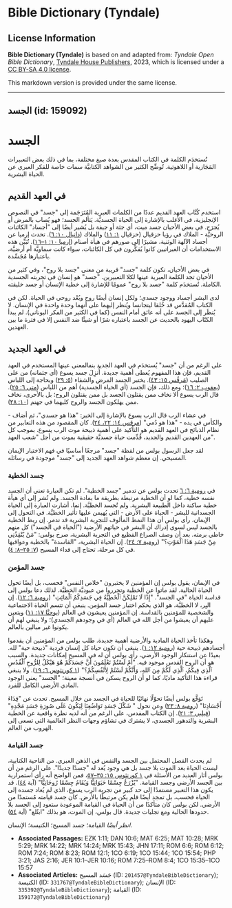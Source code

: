 # Bible Dictionary (Tyndale)

## License Information

**Bible Dictionary (Tyndale)** is based on and adapted from: _Tyndale Open Bible Dictionary_, [Tyndale House Publishers](https://tyndaleopenresources.com/), 2023, which is licensed under a [CC BY-SA 4.0 license](https://creativecommons.org/licenses/by-sa/4.0/legalcode.en).

This markdown version is provided under the same license.



--------------------------------

## الجسد (id: 159092)

الجسد
=====

تُستخدَم الكلمة في الكتاب المقدس بعدة صيغ مختلفة، بما في ذلك بعض التعبيرات المَجَازية أو اللاهوتية. تُوضِّح الكثير من الشواهد الكتابيَّة سمات خاصة للفكر العبري عن الحياة البشرية.

في العهد القديم
---------------

استخدم كُتَّاب العهد القديم عددًا من الكلمات العبرية المُتَرَجَمة إلى "جسد" في النصوص الإنجليزية، في الأغلب بالإشارة إلى الحياة الجسديَّة. يَتألم الجسد؛ فهو يُصاب بالمرض أو يُجرَح. في بعض الأحيان جسد ميت، أي جثة أو جيفة بل يُشير أيضًا إلى "أجساد" الكائنات الروحيَّة \- الملاك في رؤيا حزقيال (حزقيال [١: ١١](https://ref.ly/Ezek1:11)) والملاك ([دانيال ١٠: ٦](https://ref.ly/Dan10:6)). تحدث إرميا عن أجساد الآلهة الوثنية، مشيرًا إلى صورهم في هيأة أصنام ([إرميا ١٠: ١–١٦](https://ref.ly/Jer10:1-Jer10:16)). تُبَيِّن هذه الاستخدامات أن العبرانيين كانوا يُفكِّرون في كل الكائنات، سواء كانت سماويَّة أم أرضيَّة، باعتبارها مُجَسِّدة.

في بعض الأحيان، تكون كلمة "جسد" قريبة من معنى "جسد بلا روح"، وفي كثير من الأحيان تجد الكلمة العبرية عينها لكلا التعبيرين. "جسد" هو إنسان في تجربته الجسدية الكاملة. تُستخدَم كلمة "جسد بلا روح" عمومًا للإشارة إلى خطية الإنسان أو جسد خليقته.

لدى البشر أجساد ووجود جسدي؛ ولكل إنسان أيضًا روح وبُعْد روحي في الحياة. لكن في الكتاب المُقدَّس قد خُلقا ليتجانسا ويُنظر إليهما على أنهما وحدة واحدة في الإنسان. لا يُنظَر إلى الجسد على أنه عائق أمام النفس (كما في الكثير من الفكر اليوناني). لم يبدأ الكتّاب اليهود بالحديث عن الجسد باعتباره شرًا أو شيئًا ضد النفس إلا في فترة ما بين العهدين.

في العهد الجديد
---------------

على الرغم من أن "جسد" يُستخدَم في العهد الجديد بنفالمعنى عينها المستخدم في العهد القديم، فإن هذا المفهوم يُعطى أهمية جديدة. أُنزِلَ جسد يسوع (أي جثمانه) من على الصليب ([مَرقُس ١٥: ٤٣](https://ref.ly/Mark15:43)). يختبر الجسد المرض والشفاء ([٥: ٢٩](https://ref.ly/Mark5:29)) وبحاجة إلى اللباس ([يعقوب ٢: ١٦](https://ref.ly/Jas2:16))؛ ومع ذلك، فإن الجسد (أي الحياة الجسدية) أهم من اللباس ([متى ٦: ٢٥](https://ref.ly/Matt6:25)). قال الرب يسوع ألا نخاف ممن يقتلون الجسد بل ممن يقتلون الروح؛ بل بالأحرى، نخاف ممن يهلكون الجسد والروح كليهما في جهنم ([١٠: ٢٨](https://ref.ly/Matt10:28)).

في عشاء الرب قال الرب يسوع بالإشارة إلى الخبر: "هذا هو جسدي"، ثم أضاف \- والكأس في يده \- "هذا هو دُمي" ([مرقس ١٤: ٢٢، ٢٤](https://ref.ly/Mark14:22)). كان المقصود من هذه التعابير من نظام الذبائح في العهد القديم هو التأكيد على أهمية ذبيحة موت الرب يسوع. بموجب كل من العهدين القديم والجديد، قُدِّمت حياة جسديَّة حقيقية بموت من أجل "شعب العهد".

لقد جعل الرسول بولس من لفظة "جسد" مرجعًا أساسيًا في فهم الاختبار الإيمان المسيحي. إن معظم شواهد العهد الجديد إلى "جسد" موجودة في رسائله.

### جسد الخطية

في [رومية ٦: ٦](https://ref.ly/Rom6:6) تحدث بولس عن تدمير "جسد الخطية". لم تكن العبارة تعني أن الجسد نفسه خطية، كما لو أن الخطية مرتبطة بطريقة ما بمادة الجسد. ولم تُشر إلى أي هيأة خطية ساكنة داخل الطبيعة البشرية. ولم تُجسد الخطيَّة. إنما، أشارت العبارة إلى الحياة الجسدانية للبشر \- الحياة على الأرض \- التي يُهيمن عليها تأثير الخطيَّة. في التحول إلى الإيمان، رأى بولس أن هذا النمط المألوف للتجربة البشرية قد تدمر. إن ربط الخطية بالجسد ليس لسوى إدراك أن البشر في حياتهم الأرضية ("الحياة في الجسد") كل منهم خاطي برمته. بعد أن وصف الصراع الفظيع في التجربة البشرية، صرخ بولس: "مَنْ يُنْقِذُنِي مِنْ جَسَدِ هَذَا ٱلْمَوْتِ؟" ([رومية ٧: ٢٤](https://ref.ly/Rom7:24)). إن الحياة البشرية، "الفاسدة" بالخطية وعواقبها في كل مرحلة، تحتاج إلى فداء المسيح ([٧: ٢٥–٨: ٤](https://ref.ly/Rom7:25-Rom8:4)).

### جسد المؤمن

في الإيمان، يقول بولس إن المؤمنين لا يختبرون "خلاص النفس" فحسب، بل أيضًا تحول الحياة الحالية. لقد ماتوا عن الخطية وتحرروا من عبوديَّة الخطيَّة. لذلك دعا بولس إلى قداسة الحياة "في الجسد". "إِذًا لَا تَمْلِكَنَّ ٱلْخَطِيَّةُ فِي جَسَدِكُمُ ٱلْمَائِتِ" ([رومية ٦: ١٢](https://ref.ly/Rom6:12)). إن البِر، لا الخطيَّة، هو الذي يحكم اختبار جسد المؤمن. ينبغي أن تتسم الحياة الاجتماعية والشخصية للمؤمنين بالقداسة. إن المؤمنين يعيشون في العالم ([يوحنَّا ١٧: ١١](https://ref.ly/John17:11)) ويتعين عليهم أن يعيشوا من أجل الله في العالم (أي في وجودهم الجسدي)؛ ولا ينبغي لهم أن يكونوا غير مبالين بالعالم.

وهكذا تأخذ الحياة المادية والأرضية أهمية جديدة. طلب بولس من المؤمنين أن يقدموا أجسادهم ذبيحة حية ([رومية ١٢: ١](https://ref.ly/Rom12:1)). ينبغي أن تكون حياة كل إنسان فردية "ذبيحة حية" لله. بعيدًا عن استنكار الوجود الأرضي، رأى بولس أن له في المسيح إمكانات جديدة. والسبب هو أن الروح القدس موجود فيه. "أَمْ لَسْتُمْ تَعْلَمُونَ أَنَّ جَسَدَكُمْ هُوَ هَيْكَلٌ لِلرُّوحِ ٱلْقُدُسِ ٱلَّذِي فِيكُمُ، ٱلَّذِي لَكُمْ مِنَ ٱللهِ، وَأَنَّكُمْ لَسْتُمْ لِأَنْفُسِكُمْ؟" ([١ كورنثوس ٦: ١٩](https://ref.ly/1Cor6:19)). ولا ينبغي قراءة هذا التأكيد ماديًا، كما لو أن الروح يسكن في أنسجة معينة؛ "الجسد" يعني الوجود المادي الأرضي الكامل للفرد.

تَوَقَّع بولس أيضًا تحوّلًا نهائيًا للحياة في الجسد من خلال المسيح. تحدث عن "فِدَاءَ أَجْسَادِنَا" ([رومية ٨: ٢٣](https://ref.ly/Rom8:23)) وعن تحول " شَكْلَ جَسَدِ تَوَاضُعِنَا لِيَكُونَ عَلَى صُورَةِ جَسَدِ مَجْدِهِ" ([فيلبي ٣: ٢١](https://ref.ly/Phil3:21)). إن الكتاب المقدس، على الرغم من أنه لديه نظرة واقعية عن الخطية البشرية والتدهور الجسدي، لا يشترك في تشاؤم وجهات النظر العالمية التي تسعى إلى الهروب من العالم.

### جسد القيامة

لم يحدث الفصل المحتمل بين الجسد والنفس في الذهن العبري. من الناحية الكتابية، ليست الحياة بعد الموت بلا جسد بل هي وجود يُعد له "جسدًا جديدًا". على الرغم من أن بولس أثار العديد من الأسئلة في [١ كورنثوس ١٥: ٣٥–٥٧](https://ref.ly/1Cor15:35-1Cor15:57)، فمن الواضح أنه رأى استمرارية بين الجسد الأرضي وجسد القيامة. "يُزْرَعُ جِسْمًا حَيَوَانِيًّا وَيُقَامُ جِسْمًا رُوحَانِيًّا" (آية [٤٤](https://ref.ly/1Cor15:44)). قد يكون هذا التعبير مستمدًا إلى حد كبير من تجربة الرب يسوع، الذي لم يُعاد جسده إلى الحياة فحسب، بل تمجد أيضًا فلم يكن مرتبطًا بالأرض. كان جسد قيامته مُستمدًا من الأرضي. لكن بولس كان متأكدًا من أن الحياة في القيامة الموعودة ستعود إلى الجسد بلا حدودها الحالية ومع تجليات جديدة. قال بولس، إن الموت، هو بذلك "ابتُلع" (آية [٥٤](https://ref.ly/1Cor15:54)).

*انظر أيضًا* القيامة؛ جسد المسيح؛ الكنيسة؛ الإنسان.

* **Associated Passages:** EZK 1:11; DAN 10:6; MAT 6:25; MAT 10:28; MRK 5:29; MRK 14:22; MRK 14:24; MRK 15:43; JHN 17:11; ROM 6:6; ROM 6:12; ROM 7:24; ROM 8:23; ROM 12:1; 1CO 6:19; 1CO 15:44; 1CO 15:54; PHP 3:21; JAS 2:16; JER 10:1–JER 10:16; ROM 7:25–ROM 8:4; 1CO 15:35–1CO 15:57
* **Associated Articles:** جَسَد المسيح (ID: `201457@TyndaleBibleDictionary`); الكنيسة (ID: `331767@TyndaleBibleDictionary`); الإنسان (ID: `335392@TyndaleBibleDictionary`); القيامة (ID: `159172@TyndaleBibleDictionary`)

